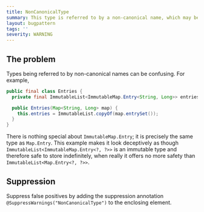 ```yaml
---
title: NonCanonicalType
summary: This type is referred to by a non-canonical name, which may be misleading.
layout: bugpattern
tags: ''
severity: WARNING
---
```


<!--
*** AUTO-GENERATED, DO NOT MODIFY ***
To make changes, edit the @BugPattern annotation or the explanation in docs/bugpattern.
-->


## The problem
Types being referred to by non-canonical names can be confusing. For example,

```java
public final class Entries {
  private final ImmutableList<ImmutableMap.Entry<String, Long>> entries;

  public Entries(Map<String, Long> map) {
    this.entries = ImmutableList.copyOf(map.entrySet());
  }
}
```

There is nothing special about `ImmutableMap.Entry`; it is precisely the same
type as `Map.Entry`. This example makes it look deceptively as though
`ImmutableList<ImmutableMap.Entry<?, ?>>` is an immutable type and therefore
safe to store indefinitely, when really it offers no more safety than
`ImmutableList<Map.Entry<?, ?>>`.

## Suppression
Suppress false positives by adding the suppression annotation `@SuppressWarnings("NonCanonicalType")` to the enclosing element.

